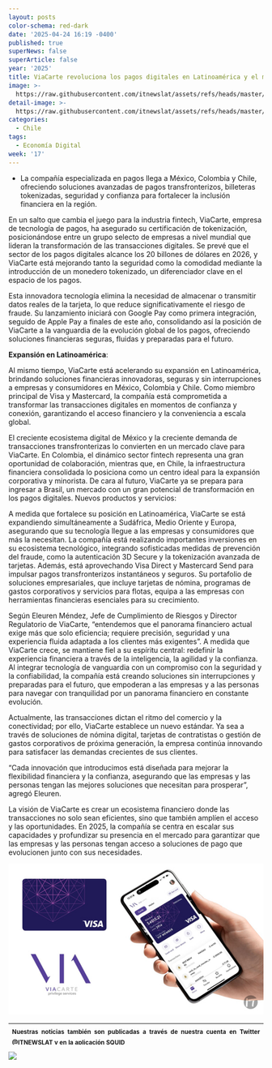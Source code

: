 ```yaml
---
layout: posts
color-schema: red-dark
date: '2025-04-24 16:19 -0400'
published: true
superNews: false
superArticle: false
year: '2025'
title: ViaCarte revoluciona los pagos digitales en Latinoamérica y el mundo
image: >-
  https://raw.githubusercontent.com/itnewslat/assets/refs/heads/master/img/540x320/VIACARTE-p.jpg
detail-image: >-
  https://raw.githubusercontent.com/itnewslat/assets/refs/heads/master/img/1024x680/VIACARTE-g.jpg
categories:
  - Chile
tags:
  - Economía Digital
week: '17'
---
```

- La compañía especializada en pagos llega a México, Colombia y Chile, ofreciendo soluciones avanzadas de pagos transfronterizos, billeteras tokenizadas, seguridad y confianza para fortalecer la inclusión financiera en la región.

En un salto que cambia el juego para la industria fintech, ViaCarte, empresa de tecnología de pagos, ha asegurado su certificación de tokenización, posicionándose entre un grupo selecto de empresas a nivel mundial que lideran la transformación de las transacciones digitales. Se prevé que el sector de los pagos digitales alcance los 20 billones de dólares en 2026, y ViaCarte está mejorando tanto la seguridad como la comodidad mediante la introducción de un monedero tokenizado, un diferenciador clave en el espacio de los pagos.

Esta innovadora tecnología elimina la necesidad de almacenar o transmitir datos reales de la tarjeta, lo que reduce significativamente el riesgo de fraude. Su lanzamiento iniciará con Google Pay como primera integración, seguido de Apple Pay a finales de este año, consolidando así la posición de ViaCarte a la vanguardia de la evolución global de los pagos, ofreciendo soluciones financieras seguras, fluidas y preparadas para el futuro.

**Expansión en Latinoamérica**:

Al mismo tiempo, ViaCarte está acelerando su expansión en Latinoamérica, brindando soluciones financieras innovadoras, seguras y sin interrupciones a empresas y consumidores en México, Colombia y Chile. Como miembro principal de Visa y Mastercard, la compañía está comprometida a transformar las transacciones digitales en momentos de confianza y conexión, garantizando el acceso financiero y la conveniencia a escala global.

El creciente ecosistema digital de México y la creciente demanda de transacciones transfronterizas lo convierten en un mercado clave para ViaCarte. En Colombia, el dinámico sector fintech representa una gran oportunidad de colaboración, mientras que, en Chile, la infraestructura financiera consolidada lo posiciona como un centro ideal para la expansión corporativa y minorista. De cara al futuro, ViaCarte ya se prepara para ingresar a Brasil, un mercado con un gran potencial de transformación en los pagos digitales.
Nuevos productos y servicios:

A medida que fortalece su posición en Latinoamérica, ViaCarte se está expandiendo simultáneamente a Sudáfrica, Medio Oriente y Europa, asegurando que su tecnología llegue a las empresas y consumidores que más la necesitan. La compañía está realizando importantes inversiones en su ecosistema tecnológico, integrando sofisticadas medidas de prevención del fraude, como la autenticación 3D Secure y la tokenización avanzada de tarjetas. Además, está aprovechando Visa Direct y Mastercard Send para impulsar pagos transfronterizos instantáneos y seguros. Su portafolio de soluciones empresariales, que incluye tarjetas de nómina, programas de gastos corporativos y servicios para flotas, equipa a las empresas con herramientas financieras esenciales para su crecimiento.

Según Eleuren Méndez, Jefe de Cumplimiento de Riesgos y Director Regulatorio de ViaCarte, “entendemos que el panorama financiero actual exige más que solo eficiencia; requiere precisión, seguridad y una experiencia fluida adaptada a los clientes más exigentes”. A medida que ViaCarte crece, se mantiene fiel a su espíritu central: redefinir la experiencia financiera a través de la inteligencia, la agilidad y la confianza. Al integrar tecnología de vanguardia con un compromiso con la seguridad y la confiabilidad, la compañía está creando soluciones sin interrupciones y preparadas para el futuro, que empoderan a las empresas y a las personas para navegar con tranquilidad por un panorama financiero en constante evolución.

Actualmente, las transacciones dictan el ritmo del comercio y la conectividad; por ello, ViaCarte establece un nuevo estándar. Ya sea a través de soluciones de nómina digital, tarjetas de contratistas o gestión de gastos corporativos de próxima generación, la empresa continúa innovando para satisfacer las demandas crecientes de sus clientes.

“Cada innovación que introducimos está diseñada para mejorar la flexibilidad financiera y la confianza, asegurando que las empresas y las personas tengan las mejores soluciones que necesitan para prosperar”, agregó Eleuren. 

La visión de ViaCarte es crear un ecosistema financiero donde las transacciones no solo sean eficientes, sino que también amplíen el acceso y las oportunidades. En 2025, la compañía se centra en escalar sus capacidades y profundizar su presencia en el mercado para garantizar que las empresas y las personas tengan acceso a soluciones de pago que evolucionen junto con sus necesidades.

![](https://raw.githubusercontent.com/itnewslat/assets/refs/heads/master/img/540x320/VIACARTE-p.jpg)

<table style="height: 42px;" width="569">
<tbody>
<tr>
<td style="text-align: justify;"><sub><strong>Nuestras noticias también son publicadas a través de nuestra cuenta en Twitter <a href="https://twitter.com/itnewslat?lang=es">@ITNEWSLAT</a> y en la aplicación <a href="https://squidapp.co/en/">SQUID</a></strong></sub></td>
</tr>
</tbody>
</table>

<img src="https://tracker.metricool.com/c3po.jpg?hash=56f88a41e39ab42c063cc51676587a04"/>